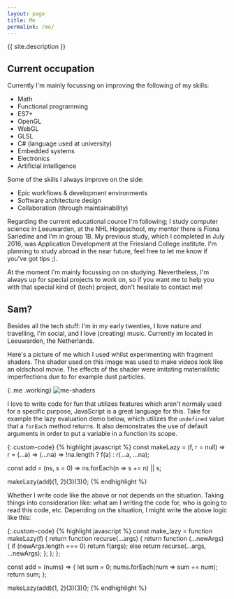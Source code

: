 ```yaml
---
layout: page
title: Me
permalink: /me/
---
```




{{ site.description }}



## Current occupation

Currently I'm mainly focussing on improving the following of my skills:

- Math
- Functional programming
- ES7+
- OpenGL
- WebGL
- GLSL
- C# (language used at university)
- Embedded systems
- Electronics
- Artificial intelligence

Some of the skills I always improve on the side:

- Epic workflows & development environments
- Software architecture design
- Collaboration (through maintainability)

Regarding the current educational cource I'm following; I study computer science in Leeuwarden, at the NHL Hogeschool, my mentor there is Fiona Sariedine and I'm in group 1B. My previous study, which I completed in July 2016, was Application Development at the Friesland College institute. I'm planning to study abroad in the near future, feel free to let me know if you've got tips ;).


At the moment I'm mainly focussing on on studying. Nevertheless, I'm always up for special projects to work on, so if you want me to help you with that special kind of (tech) project, don't hesitate to contact me!

## Sam?

Besides all the tech stuff: I'm in my early twenties, I love nature and travelling, I'm social, and I love (creating) music. Currently im located in Leeuwarden, the Netherlands.

Here's a picture of me which I used whilst experimenting with fragment shaders. The shader used on this image was used to make videos look like an oldschool movie. The effects of the shader were imitating materialilstic imperfections due to for example dust particles.

{:.me .working}
![me-shaders](/portfolio/assets/img/me-shaders.jpg)

I love to write code for fun that utilizes features which aren't normaly used for a specific purpose, JavaScript is a great language for this. Take for example the lazy evaluation demo below, which utilizes the `undefined` value that a `forEach` method returns. It also demonstrates the use of default arguments in order to put a variable in a function its scope.

{:.custom-code}
{% highlight javascript %}
const makeLazy = (f, r = null) =>
  r = (...a) => (...na) => !na.length ? f(a) : r(...a, ...na);
  
const add = (ns, s = 0) => ns.forEach(n => s += n) || s;

makeLazy(add)(1, 2)(3)(3)();
{% endhighlight %}

Whether I write code like the above or not depends on the situation. Taking things into consideration like: what am I writing the code for, who is going to read this code, etc. Depending on the situation, I might write the above logic like this:

{:.custom-code}
{% highlight javascript %}
const make_lazy = function makeLazy(f) {
  return function recurse(...args) {
    return function (...newArgs) {
      if (newArgs.length === 0)
        return f(args);
      else
        return recurse(...args, ...newArgs);
    };
  };
};

const add = (nums) => {
  let sum = 0;
  nums.forEach(num => sum += num);
  return sum;
};

makeLazy(add)(1, 2)(3)(3)();
{% endhighlight %}